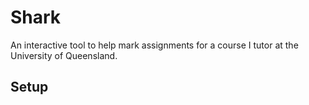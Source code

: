# Shark
An interactive tool to help mark assignments for a course I tutor at the University of Queensland.

## Setup
